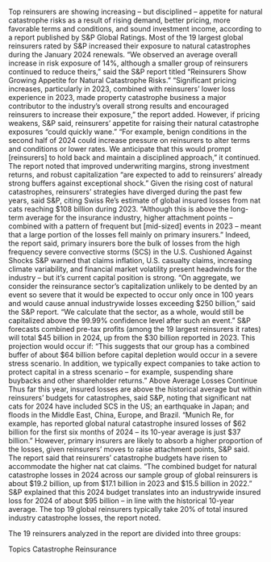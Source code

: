 Top reinsurers are showing increasing – but disciplined – appetite for natural catastrophe risks as a result of rising demand, better pricing, more favorable terms and conditions, and sound investment income, according to a report published by S&P Global Ratings.
Most of the 19 largest global reinsurers rated by S&P increased their exposure to natural catastrophes during the January 2024 renewals. “We observed an average overall increase in risk exposure of 14%, although a smaller group of reinsurers continued to reduce theirs,” said the S&P report titled “Reinsurers Show Growing Appetite for Natural Catastrophe Risks.”
“Significant pricing increases, particularly in 2023, combined with reinsurers’ lower loss experience in 2023, made property catastrophe business a major contributor to the industry’s overall strong results and encouraged reinsurers to increase their exposure,” the report added.
However, if pricing weakens, S&P said, reinsurers’ appetite for raising their natural catastrophe exposures “could quickly wane.”
“For example, benign conditions in the second half of 2024 could increase pressure on reinsurers to alter terms and conditions or lower rates. We anticipate that this would prompt [reinsurers] to hold back and maintain a disciplined approach,” it continued.
The report noted that improved underwriting margins, strong investment returns, and robust capitalization “are expected to add to reinsurers’ already strong buffers against exceptional shock.”
Given the rising cost of natural catastrophes, reinsurers’ strategies have diverged during the past few years, said S&P, citing Swiss Re’s estimate of global insured losses from nat cats reaching $108 billion during 2023.
“Although this is above the long-term average for the insurance industry, higher attachment points – combined with a pattern of frequent but [mid-sized] events in 2023 – meant that a large portion of the losses fell mainly on primary insurers.”
Indeed, the report said, primary insurers bore the bulk of losses from the high frequency severe convective storms (SCS) in the U.S.
Cushioned Against Shocks
S&P warned that claims inflation, U.S. casualty claims, increasing climate variability, and financial market volatility present headwinds for the industry – but it’s current capital position is strong.
“On aggregate, we consider the reinsurance sector’s capitalization unlikely to be dented by an event so severe that it would be expected to occur only once in 100 years and would cause annual industrywide losses exceeding $250 billion,” said the S&P report. “We calculate that the sector, as a whole, would still be capitalized above the 99.99% confidence level after such an event.”
S&P forecasts combined pre-tax profits (among the 19 largest reinsurers it rates) will total $45 billion in 2024, up from the $30 billion reported in 2023. This projection would occur if:
“This suggests that our group has a combined buffer of about $64 billion before capital depletion would occur in a severe stress scenario. In addition, we typically expect companies to take action to protect capital in a stress scenario – for example, suspending share buybacks and other shareholder returns.”
Above Average Losses Continue
Thus far this year, insured losses are above the historical average but within reinsurers’ budgets for catastrophes, said S&P, noting that significant nat cats for 2024 have included SCS in the US; an earthquake in Japan; and floods in the Middle East, China, Europe, and Brazil.
“Munich Re, for example, has reported global natural catastrophe insured losses of $62 billion for the first six months of 2024 – its 10-year average is just $37 billion.”
However, primary insurers are likely to absorb a higher proportion of the losses, given reinsurers’ moves to raise attachment points, S&P said.
The report said that reinsurers’ catastrophe budgets have risen to accommodate the higher nat cat claims. “The combined budget for natural catastrophe losses in 2024 across our sample group of global reinsurers is about $19.2 billion, up from $17.1 billion in 2023 and $15.5 billion in 2022.”
S&P explained that this 2024 budget translates into an industrywide insured loss for 2024 of about $95 billion – in line with the historical 10-year average.
The top 19 global reinsurers typically take 20% of total insured industry catastrophe losses, the report noted.

The 19 reinsurers analyzed in the report are divided into three groups:

Topics
Catastrophe
Reinsurance
